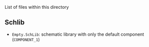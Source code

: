 List of files within this directory

## Schlib

- `Empty.SchLib`: schematic library with only the default component
  (`COMPONENT_1`)
